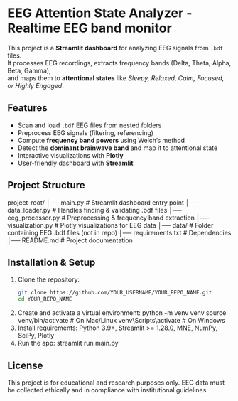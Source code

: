 # EEG Attention State Analyzer - Realtime EEG band monitor

This project is a **Streamlit dashboard** for analyzing EEG signals from `.bdf` files.  
It processes EEG recordings, extracts frequency bands (Delta, Theta, Alpha, Beta, Gamma),  
and maps them to **attentional states** like *Sleepy, Relaxed, Calm, Focused, or Highly Engaged*.  

## Features
- Scan and load `.bdf` EEG files from nested folders
- Preprocess EEG signals (filtering, referencing)
- Compute **frequency band powers** using Welch’s method
- Detect the **dominant brainwave band** and map it to attentional state
- Interactive visualizations with **Plotly**
- User-friendly dashboard with **Streamlit**

## Project Structure
project-root/
│── main.py # Streamlit dashboard entry point
│── data_loader.py # Handles finding & validating .bdf files
│── eeg_processor.py # Preprocessing & frequency band extraction
│── visualization.py # Plotly visualizations for EEG data
│── data/ # Folder containing EEG .bdf files (not in repo)
│── requirements.txt # Dependencies
│── README.md # Project documentation

## Installation & Setup
1. Clone the repository:
   ```bash
   git clone https://github.com/YOUR_USERNAME/YOUR_REPO_NAME.git
   cd YOUR_REPO_NAME
2. Create and activate a virtual environment:
python -m venv venv
source venv/bin/activate      # On Mac/Linux
venv\Scripts\activate         # On Windows
3. Install requirements:
Python 3.9+, Streamlit >= 1.28.0, MNE, NumPy, SciPy, Plotly
5. Run the app:
streamlit run main.py

## License 
This project is for educational and research purposes only.
EEG data must be collected ethically and in compliance with institutional guidelines.
